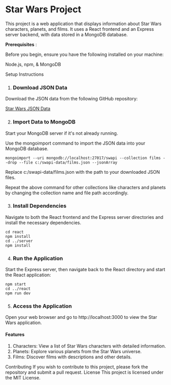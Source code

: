 # Star Wars Project
This project is a web application that displays information about Star Wars characters, planets, and films. It uses a React frontend and an Express server backend, with data stored in a MongoDB database.

**Prerequisites** :

Before you begin, ensure you have the following installed on your machine:

Node.js, npm, &
MongoDB

Setup Instructions
1. ### Download JSON Data
Download the JSON data from the following GitHub repository:

[Star Wars JSON Data](https://github.com/olaekdahl/swapi/tree/master/json-data)

2. ### Import Data to MongoDB


Start your MongoDB server if it's not already running.


Use the mongoimport command to import the JSON data into your MongoDB database.


    mongoimport --uri mongodb://localhost:27017/swapi --collection films --drop --file c:/swapi-data/films.json --jsonArray

Replace c:/swapi-data/films.json with the path to your downloaded JSON files.

Repeat the above command for other collections like characters and planets by changing the collection name and file path accordingly.


3. ### Install Dependencies
Navigate to both the React frontend and the Express server directories and install the necessary dependencies.
    
    cd react
    npm install
    cd ../server
    npm install


4. ### Run the Application
Start the Express server, then navigate back to the React directory and start the React application:


    npm start
    cd ../react
    npm run dev


5. ### Access the Application
Open your web browser and go to http://localhost:3000 to view the Star Wars application.
#### Features

1. Characters: View a list of Star Wars characters with detailed information.
2. Planets: Explore various planets from the Star Wars universe.
3. Films: Discover films with descriptions and other details.

Contributing
If you wish to contribute to this project, please fork the repository and submit a pull request.
License
This project is licensed under the MIT License.
